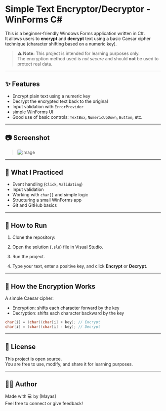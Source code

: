 # Simple Text Encryptor/Decryptor - WinForms C#

This is a beginner-friendly Windows Forms application written in C#.  
It allows users to **encrypt** and **decrypt** text using a basic Caesar cipher technique (character shifting based on a numeric key).

> ⚠️ **Note:** This project is intended for learning purposes only.  
> The encryption method used is *not secure* and should **not** be used to protect real data.

---

## ✨ Features

- Encrypt plain text using a numeric key
- Decrypt the encrypted text back to the original
- Input validation with `ErrorProvider`
- simple WinForms UI
- Good use of basic controls: `TextBox`, `NumericUpDown`, `Button`, etc.

---

## 📷 Screenshot

> ![image](https://github.com/user-attachments/assets/8bc027be-9692-492a-a4d6-8a575b5ff9c7)


---

## 🧠 What I Practiced

- Event handling (`Click`, `Validating`)
- Input validation
- Working with `char[]` and simple logic
- Structuring a small WinForms app
- Git and GitHub basics

---

## 🚀 How to Run

1. Clone the repository:

2. Open the solution (`.sln`) file in Visual Studio.

3. Run the project.

4. Type your text, enter a positive key, and click **Encrypt** or **Decrypt**.

---

## 🔐 How the Encryption Works

A simple Caesar cipher:
- Encryption: shifts each character forward by the key
- Decryption: shifts each character backward by the key

```csharp
char[i] = (char)(char[i] + key); // Encrypt
char[i] = (char)(char[i] - key); // Decrypt
```

---

## 📄 License

This project is open source.  
You are free to use, modify, and share it for learning purposes.

---

## 🙋‍♂️ Author

Made with 💻 by [Mayas]  
Feel free to connect or give feedback!
